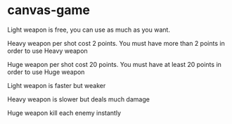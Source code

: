 # canvas-game
Light weapon is free, you can use as much as you want.

Heavy weapon per shot cost 2 points. You must have more than 2 points in order to use Heavy weapon

Huge weapon per shot cost 20 points. You must have at least 20 points in order to use Huge weapon

Light weapon is faster but weaker

Heavy weapon is slower but deals much damage

Huge weapon kill each enemy instantly
